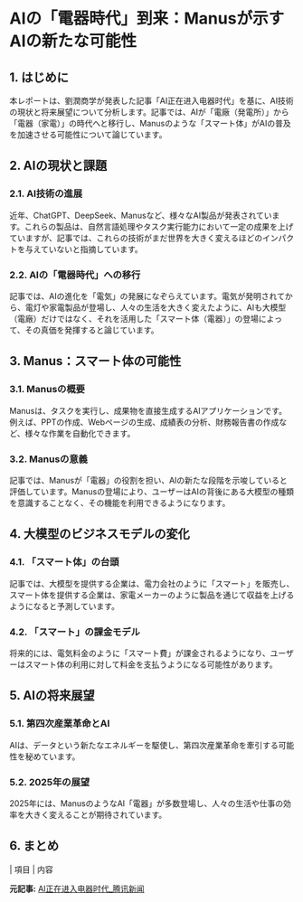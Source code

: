 # AIの「電器時代」到来：Manusが示すAIの新たな可能性

## 1. はじめに

本レポートは、劉潤商学が発表した記事「AI正在进入电器时代」を基に、AI技術の現状と将来展望について分析します。記事では、AIが「電廠（発電所）」から「電器（家電）」の時代へと移行し、Manusのような「スマート体」がAIの普及を加速させる可能性について論じています。

## 2. AIの現状と課題

### 2.1. AI技術の進展

近年、ChatGPT、DeepSeek、Manusなど、様々なAI製品が発表されています。これらの製品は、自然言語処理やタスク実行能力において一定の成果を上げていますが、記事では、これらの技術がまだ世界を大きく変えるほどのインパクトを与えていないと指摘しています。

### 2.2. AIの「電器時代」への移行

記事では、AIの進化を「電気」の発展になぞらえています。電気が発明されてから、電灯や家電製品が登場し、人々の生活を大きく変えたように、AIも大模型（電廠）だけではなく、それを活用した「スマート体（電器）」の登場によって、その真価を発揮すると論じています。

## 3. Manus：スマート体の可能性

### 3.1. Manusの概要

Manusは、タスクを実行し、成果物を直接生成するAIアプリケーションです。例えば、PPTの作成、Webページの生成、成績表の分析、財務報告書の作成など、様々な作業を自動化できます。

### 3.2. Manusの意義

記事では、Manusが「電器」の役割を担い、AIの新たな段階を示唆していると評価しています。Manusの登場により、ユーザーはAIの背後にある大模型の種類を意識することなく、その機能を利用できるようになります。

## 4. 大模型のビジネスモデルの変化

### 4.1. 「スマート体」の台頭

記事では、大模型を提供する企業は、電力会社のように「スマート」を販売し、スマート体を提供する企業は、家電メーカーのように製品を通じて収益を上げるようになると予測しています。

### 4.2. 「スマート」の課金モデル

将来的には、電気料金のように「スマート費」が課金されるようになり、ユーザーはスマート体の利用に対して料金を支払うようになる可能性があります。

## 5. AIの将来展望

### 5.1. 第四次産業革命とAI

AIは、データという新たなエネルギーを駆使し、第四次産業革命を牽引する可能性を秘めています。

### 5.2. 2025年の展望

2025年には、ManusのようなAI「電器」が多数登場し、人々の生活や仕事の効率を大きく変えることが期待されています。

## 6. まとめ

| 項目 | 内容 

**元記事:** [AI正在进入电器时代_腾讯新闻](https://view.inews.qq.com/a/20250413A03OF000)